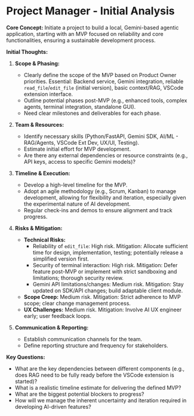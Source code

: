 # Project Manager - Initial Analysis

**Core Concept:** Initiate a project to build a local, Gemini-based agentic application, starting with an MVP focused on reliability and core functionalities, ensuring a sustainable development process.

**Initial Thoughts:**

1.  **Scope & Phasing:**
    *   Clearly define the scope of the MVP based on Product Owner priorities. Essential: Backend service, Gemini integration, reliable `read_file`/`edit_file` (initial version), basic context/RAG, VSCode extension interface.
    *   Outline potential phases post-MVP (e.g., enhanced tools, complex agents, terminal integration, standalone GUI).
    *   Need clear milestones and deliverables for each phase.

2.  **Team & Resources:**
    *   Identify necessary skills (Python/FastAPI, Gemini SDK, AI/ML - RAG/Agents, VSCode Ext Dev, UX/UI, Testing).
    *   Estimate initial effort for MVP development.
    *   Are there any external dependencies or resource constraints (e.g., API keys, access to specific Gemini models)?

3.  **Timeline & Execution:**
    *   Develop a high-level timeline for the MVP.
    *   Adopt an agile methodology (e.g., Scrum, Kanban) to manage development, allowing for flexibility and iteration, especially given the experimental nature of AI development.
    *   Regular check-ins and demos to ensure alignment and track progress.

4.  **Risks & Mitigation:**
    *   **Technical Risks:**
        *   Reliability of `edit_file`: High risk. Mitigation: Allocate sufficient time for design, implementation, testing; potentially release a simplified version first.
        *   Security of terminal interaction: High risk. Mitigation: Defer feature post-MVP or implement with strict sandboxing and limitations; thorough security review.
        *   Gemini API limitations/changes: Medium risk. Mitigation: Stay updated on SDK/API changes; build adaptable client module.
    *   **Scope Creep:** Medium risk. Mitigation: Strict adherence to MVP scope; clear change management process.
    *   **UX Challenges:** Medium risk. Mitigation: Involve AI UX engineer early; user feedback loops.

5.  **Communication & Reporting:**
    *   Establish communication channels for the team.
    *   Define reporting structure and frequency for stakeholders.

**Key Questions:**
*   What are the key dependencies between different components (e.g., does RAG need to be fully ready before the VSCode extension is started)?
*   What is a realistic timeline estimate for delivering the defined MVP?
*   What are the biggest potential blockers to progress?
*   How will we manage the inherent uncertainty and iteration required in developing AI-driven features? 